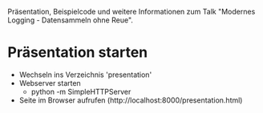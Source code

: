Präsentation, Beispielcode und weitere Informationen zum Talk "Modernes Logging - Datensammeln ohne Reue".

# Präsentation starten

* Wechseln ins Verzeichnis 'presentation'
* Webserver starten
    * python -m SimpleHTTPServer
* Seite im Browser aufrufen (http://localhost:8000/presentation.html)

